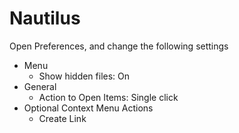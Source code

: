 # Nautilus

Open Preferences, and change the following settings

- Menu
  - Show hidden files: On
- General
  - Action to Open Items: Single click
- Optional Context Menu Actions
  - Create Link
